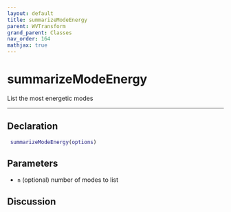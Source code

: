 ```yaml
---
layout: default
title: summarizeModeEnergy
parent: WVTransform
grand_parent: Classes
nav_order: 164
mathjax: true
---
```


#  summarizeModeEnergy

List the most energetic modes


---

## Declaration
```matlab
 summarizeModeEnergy(options)
```
## Parameters
+ `n`  (optional) number of modes to list

## Discussion

      
